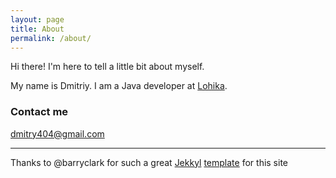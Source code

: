 ```yaml
---
layout: page
title: About
permalink: /about/
---
```


Hi there! I'm here to tell a little bit about myself.

My name is Dmitriy. I am a Java developer at [Lohika](http://www.lohika.com). 

### Contact me

[dmitry404@gmail.com](mailto:dmitry404@gmail.com)

---

Thanks to @barryclark for such a great [Jekkyl](https://github.com/jekyll/jekyll) [template](https://github.com/barryclark/jekyll-now) for this site